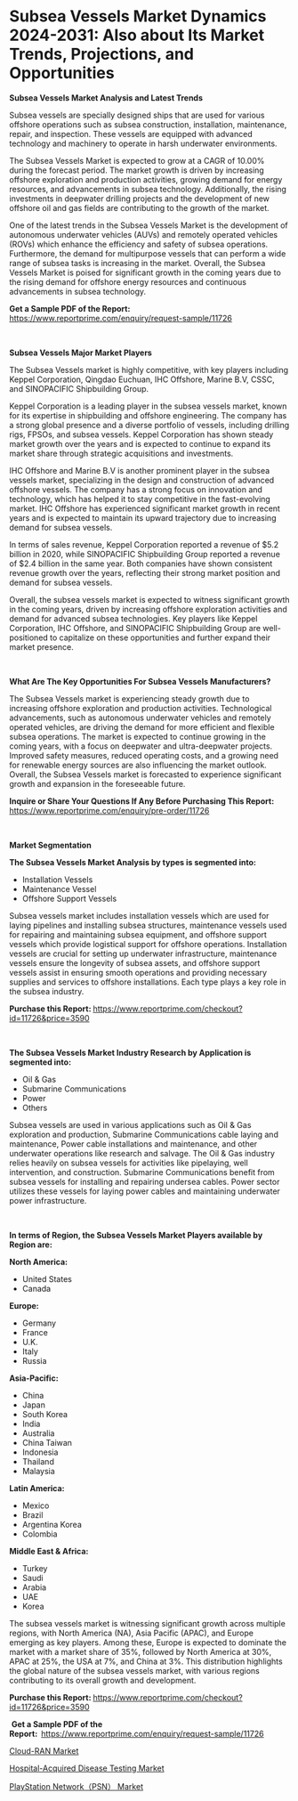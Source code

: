 <p><h1>Subsea Vessels Market Dynamics 2024-2031: Also about Its Market Trends, Projections, and Opportunities</h1></p><p><strong>Subsea Vessels Market Analysis and Latest Trends</strong></p>
<p><p>Subsea vessels are specially designed ships that are used for various offshore operations such as subsea construction, installation, maintenance, repair, and inspection. These vessels are equipped with advanced technology and machinery to operate in harsh underwater environments.</p><p>The Subsea Vessels Market is expected to grow at a CAGR of 10.00% during the forecast period. The market growth is driven by increasing offshore exploration and production activities, growing demand for energy resources, and advancements in subsea technology. Additionally, the rising investments in deepwater drilling projects and the development of new offshore oil and gas fields are contributing to the growth of the market.</p><p>One of the latest trends in the Subsea Vessels Market is the development of autonomous underwater vehicles (AUVs) and remotely operated vehicles (ROVs) which enhance the efficiency and safety of subsea operations. Furthermore, the demand for multipurpose vessels that can perform a wide range of subsea tasks is increasing in the market. Overall, the Subsea Vessels Market is poised for significant growth in the coming years due to the rising demand for offshore energy resources and continuous advancements in subsea technology.</p></p>
<p><strong>Get a Sample PDF of the Report:&nbsp;</strong> <a href="https://www.reportprime.com/enquiry/request-sample/11726">https://www.reportprime.com/enquiry/request-sample/11726</a></p>
<p>&nbsp;</p>
<p><strong>Subsea Vessels Major Market Players</strong></p>
<p><p>The Subsea Vessels market is highly competitive, with key players including Keppel Corporation, Qingdao Euchuan, IHC Offshore, Marine B.V, CSSC, and SINOPACIFIC Shipbuilding Group.</p><p>Keppel Corporation is a leading player in the subsea vessels market, known for its expertise in shipbuilding and offshore engineering. The company has a strong global presence and a diverse portfolio of vessels, including drilling rigs, FPSOs, and subsea vessels. Keppel Corporation has shown steady market growth over the years and is expected to continue to expand its market share through strategic acquisitions and investments.</p><p>IHC Offshore and Marine B.V is another prominent player in the subsea vessels market, specializing in the design and construction of advanced offshore vessels. The company has a strong focus on innovation and technology, which has helped it to stay competitive in the fast-evolving market. IHC Offshore has experienced significant market growth in recent years and is expected to maintain its upward trajectory due to increasing demand for subsea vessels.</p><p>In terms of sales revenue, Keppel Corporation reported a revenue of $5.2 billion in 2020, while SINOPACIFIC Shipbuilding Group reported a revenue of $2.4 billion in the same year. Both companies have shown consistent revenue growth over the years, reflecting their strong market position and demand for subsea vessels.</p><p>Overall, the subsea vessels market is expected to witness significant growth in the coming years, driven by increasing offshore exploration activities and demand for advanced subsea technologies. Key players like Keppel Corporation, IHC Offshore, and SINOPACIFIC Shipbuilding Group are well-positioned to capitalize on these opportunities and further expand their market presence.</p></p>
<p>&nbsp;</p>
<p><strong>What Are The Key Opportunities For Subsea Vessels Manufacturers?</strong></p>
<p><p>The Subsea Vessels market is experiencing steady growth due to increasing offshore exploration and production activities. Technological advancements, such as autonomous underwater vehicles and remotely operated vehicles, are driving the demand for more efficient and flexible subsea operations. The market is expected to continue growing in the coming years, with a focus on deepwater and ultra-deepwater projects. Improved safety measures, reduced operating costs, and a growing need for renewable energy sources are also influencing the market outlook. Overall, the Subsea Vessels market is forecasted to experience significant growth and expansion in the foreseeable future.</p></p>
<p><strong>Inquire or Share Your Questions If Any Before Purchasing This Report:</strong> <a href="https://www.reportprime.com/enquiry/pre-order/11726">https://www.reportprime.com/enquiry/pre-order/11726</a></p>
<p>&nbsp;</p>
<p><strong>Market Segmentation</strong></p>
<p><strong>The Subsea Vessels Market Analysis by types is segmented into:</strong></p>
<p><ul><li>Installation Vessels</li><li>Maintenance Vessel</li><li>Offshore Support Vessels</li></ul></p>
<p><p>Subsea vessels market includes installation vessels which are used for laying pipelines and installing subsea structures, maintenance vessels used for repairing and maintaining subsea equipment, and offshore support vessels which provide logistical support for offshore operations. Installation vessels are crucial for setting up underwater infrastructure, maintenance vessels ensure the longevity of subsea assets, and offshore support vessels assist in ensuring smooth operations and providing necessary supplies and services to offshore installations. Each type plays a key role in the subsea industry.</p></p>
<p><strong>Purchase this Report:&nbsp;</strong><a href="https://www.reportprime.com/checkout?id=11726&price=3590">https://www.reportprime.com/checkout?id=11726&price=3590</a></p>
<p>&nbsp;</p>
<p><strong>The Subsea Vessels Market Industry Research by Application is segmented into:</strong></p>
<p><ul><li>Oil & Gas</li><li>Submarine Communications</li><li>Power</li><li>Others</li></ul></p>
<p><p>Subsea vessels are used in various applications such as Oil & Gas exploration and production, Submarine Communications cable laying and maintenance, Power cable installations and maintenance, and other underwater operations like research and salvage. The Oil & Gas industry relies heavily on subsea vessels for activities like pipelaying, well intervention, and construction. Submarine Communications benefit from subsea vessels for installing and repairing undersea cables. Power sector utilizes these vessels for laying power cables and maintaining underwater power infrastructure.</p></p>
<p>&nbsp;</p>
<p><strong>In terms of Region, the Subsea Vessels Market Players available by Region are:</strong></p>
<p>
    <p> <strong> North America: </strong>
        <ul>
            <li>United States</li>
            <li>Canada</li>
        </ul>
        </p> 
    <p> <strong> Europe: </strong>
        <ul>
            <li>Germany</li>
            <li>France</li>
            <li>U.K.</li>
            <li>Italy</li>
            <li>Russia</li>
        </ul>
        </p> 
    <p> <strong> Asia-Pacific: </strong>
        <ul>
            <li>China</li>
            <li>Japan</li>
            <li>South Korea</li>
            <li>India</li>
            <li>Australia</li>
            <li>China Taiwan</li>
            <li>Indonesia</li>
            <li>Thailand</li>
            <li>Malaysia</li>
        </ul>
        </p> 
    <p> <strong> Latin America: </strong>
        <ul>
            <li>Mexico</li>
            <li>Brazil</li>
            <li>Argentina Korea</li>
            <li>Colombia</li>
        </ul>
        </p> 
    <p> <strong> Middle East & Africa: </strong>
        <ul>
            <li>Turkey</li>
            <li>Saudi</li>
            <li>Arabia</li>
            <li>UAE</li>
            <li>Korea</li>
        </ul>
    </p>
    </p>
<p><p>The subsea vessels market is witnessing significant growth across multiple regions, with North America (NA), Asia Pacific (APAC), and Europe emerging as key players. Among these, Europe is expected to dominate the market with a market share of 35%, followed by North America at 30%, APAC at 25%, the USA at 7%, and China at 3%. This distribution highlights the global nature of the subsea vessels market, with various regions contributing to its overall growth and development.</p></p>
<p><strong>Purchase this Report: </strong><a href="https://www.reportprime.com/checkout?id=11726&price=3590">https://www.reportprime.com/checkout?id=11726&price=3590</a></p>
<p>&nbsp;<strong>Get a Sample PDF of the Report:&nbsp;&nbsp;</strong><a href="https://www.reportprime.com/enquiry/request-sample/11726">https://www.reportprime.com/enquiry/request-sample/11726</a></p>
<p><strong></strong></p>
<p><p><a href="https://view.publitas.com/reportprime-1/cloud-ran-market-research-report-unlocks-analysis-on-the-market-financial-status-market-size-and-market-revenue-upto-2030/">Cloud-RAN Market</a></p><p><a href="https://view.publitas.com/reportprime-1/hospital-acquired-disease-testing-market-size-growth-and-forecast-from-2023-2030/">Hospital-Acquired Disease Testing Market</a></p><p><a href="https://view.publitas.com/reportprime-1/playstation-network-psn-market-size-share-trends-analysis-report-by-application-regional-outlook-competitive-strategies-and-segment-forecasts-2023-2030/">PlayStation Network（PSN） Market</a></p></p>